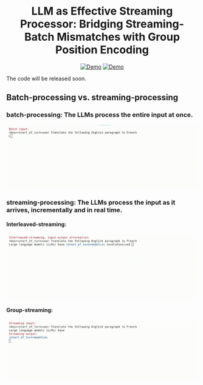 <h1 align="center"><b>LLM as Effective Streaming Processor: Bridging Streaming-Batch Mismatches with Group Position Encoding</b></h1>
</div>


<p align="center">
<a href="https://huggingface.co/spaces/JunlongTong/" target="_blank"><img alt="Demo" src="https://img.shields.io/badge/arxiv-2405.xxxxx-DA644E?logo=arxiv" /></a>
<a href="https://arxiv.org/" target="_blank"><img alt="Demo" src="https://img.shields.io/badge/🤗 Hugging Face Models-2980b9?color=2980b9" /></a>

</p>





The code will be released soon.


## Batch-processing vs. streaming-processing
### batch-processing: The LLMs process the entire input at once.
![batch-processing](./asset/batch.gif)
### streaming-processing: The LLMs process the input as it arrives, incrementally and in real time.
#### Interleaved-streaming:
![streaming-processing](./asset/interleaved.gif)
####  Group-streaming:
![batch-processing](./asset/streaming.gif)


<!-- ## Introduction
Large Language Models (LLMs) are primarily designed for batch processing. Existing methods for adapting LLMs to streaming rely either on expensive re-encoding or specialized architectures with limited scalability.
This work identifies three key mismatches in adapting batch-oriented LLMs to streaming: 
* **Input-attention mismatch**:
* **Output-attention mismatch**:
* **Position-ID mismatch mismatch**:
 -->
